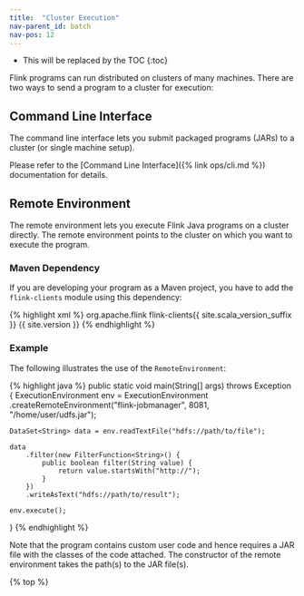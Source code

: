 ```yaml
---
title:  "Cluster Execution"
nav-parent_id: batch
nav-pos: 12
---
```

<!--
Licensed to the Apache Software Foundation (ASF) under one
or more contributor license agreements.  See the NOTICE file
distributed with this work for additional information
regarding copyright ownership.  The ASF licenses this file
to you under the Apache License, Version 2.0 (the
"License"); you may not use this file except in compliance
with the License.  You may obtain a copy of the License at

  http://www.apache.org/licenses/LICENSE-2.0

Unless required by applicable law or agreed to in writing,
software distributed under the License is distributed on an
"AS IS" BASIS, WITHOUT WARRANTIES OR CONDITIONS OF ANY
KIND, either express or implied.  See the License for the
specific language governing permissions and limitations
under the License.
-->

* This will be replaced by the TOC
{:toc}

Flink programs can run distributed on clusters of many machines. There
are two ways to send a program to a cluster for execution:

## Command Line Interface

The command line interface lets you submit packaged programs (JARs) to a cluster
(or single machine setup).

Please refer to the [Command Line Interface]({% link ops/cli.md %}) documentation for
details.

## Remote Environment

The remote environment lets you execute Flink Java programs on a cluster
directly. The remote environment points to the cluster on which you want to
execute the program.

### Maven Dependency

If you are developing your program as a Maven project, you have to add the
`flink-clients` module using this dependency:

{% highlight xml %}
<dependency>
  <groupId>org.apache.flink</groupId>
  <artifactId>flink-clients{{ site.scala_version_suffix }}</artifactId>
  <version>{{ site.version }}</version>
</dependency>
{% endhighlight %}

### Example

The following illustrates the use of the `RemoteEnvironment`:

{% highlight java %}
public static void main(String[] args) throws Exception {
    ExecutionEnvironment env = ExecutionEnvironment
        .createRemoteEnvironment("flink-jobmanager", 8081, "/home/user/udfs.jar");

    DataSet<String> data = env.readTextFile("hdfs://path/to/file");

    data
        .filter(new FilterFunction<String>() {
            public boolean filter(String value) {
                return value.startsWith("http://");
            }
        })
        .writeAsText("hdfs://path/to/result");

    env.execute();
}
{% endhighlight %}

Note that the program contains custom user code and hence requires a JAR file with
the classes of the code attached. The constructor of the remote environment
takes the path(s) to the JAR file(s).

{% top %}
